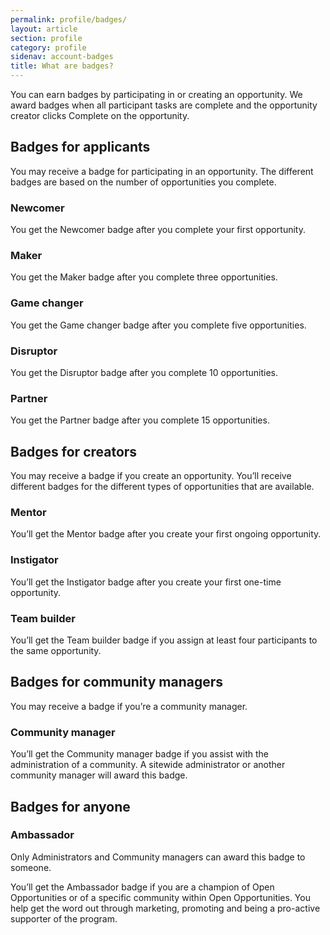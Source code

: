 ```yaml
---
permalink: profile/badges/
layout: article
section: profile
category: profile
sidenav: account-badges
title: What are badges?
---
```


You can earn badges by participating in or creating an opportunity. We award badges when all participant tasks are complete and the opportunity creator clicks Complete on the opportunity.

## Badges for applicants
You may receive a badge for participating in an opportunity. The different badges are based on the number of opportunities you complete.

### Newcomer
You get the Newcomer badge after you complete your first opportunity.

### Maker
You get the Maker badge after you complete three opportunities.

### Game changer
You get the Game changer badge after you complete five opportunities.

### Disruptor
You get the Disruptor badge after you complete 10 opportunities.

### Partner
You get the Partner badge after you complete 15 opportunities.

## Badges for creators
You may receive a badge if you create an opportunity. You’ll receive different badges for the different types of opportunities that are available. 

### Mentor
You’ll get the Mentor badge after you create your first ongoing opportunity.

### Instigator
You’ll get the Instigator badge after you create your first one-time opportunity.

### Team builder
You’ll get the Team builder badge if you assign at least four participants to the same opportunity.

## Badges for community managers
You may receive a badge if you’re a community manager. 

### Community manager
You’ll get the Community manager badge if you assist with the administration of a community. A sitewide administrator or another community manager will award this badge.

## Badges for anyone
### Ambassador
Only Administrators and Community managers can award this badge to someone. 

You’ll get the Ambassador badge if you are a champion of Open Opportunities or of a specific community within Open Opportunities. You help get the word out through marketing, promoting and being a pro-active supporter of the program.

